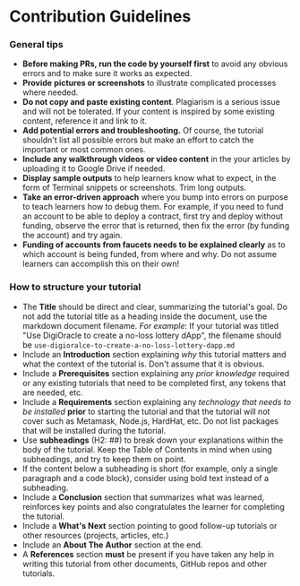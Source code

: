 # Contribution Guidelines

### **General tips**[​](https://docs.celo.org/community/celo-sage/contribution-guidelines#general-tips) <a href="#general-tips" id="general-tips"></a>

* **Before making PRs, run the code by yourself first** to avoid any obvious errors and to make sure it works as expected.
* **Provide** **pictures or screenshots** to illustrate complicated processes where needed.
* **Do not copy and paste existing content**. Plagiarism is a serious issue and will not be tolerated. If your content is inspired by some existing content, reference it and link to it.
* **Add potential errors and troubleshooting.** Of course, the tutorial shouldn't list all possible errors but make an effort to catch the important or most common ones.
* **Include any walkthrough videos or video content** in the your articles by uploading it to Google Drive if needed.
* **Display sample outputs** to help learners know what to expect, in the form of Terminal snippets or screenshots. Trim long outputs.
* **Take an error-driven approach** where you bump into errors on purpose to teach learners how to debug them. For example, if you need to fund an account to be able to deploy a contract, first try and deploy without funding, observe the error that is returned, then fix the error (by funding the account) and try again.
* **Funding of accounts from faucets needs to be explained clearly** as to which account is being funded, from where and why. Do not assume learners can accomplish this on their own!

### How to **structure your tutorial**[​](https://docs.celo.org/community/celo-sage/contribution-guidelines#how-to-structure-your-tutorial) <a href="#how-to-structure-your-tutorial" id="how-to-structure-your-tutorial"></a>

* The **Title** should be direct and clear, summarizing the tutorial's goal. Do not add the tutorial title as a heading inside the document, use the markdown document filename. _For example_: If your tutorial was titled "Use DigiOracle to create a no-loss lottery dApp", the filename should be `use-digioralce-to-create-a-no-loss-lottery-dapp.md`
* Include an **Introduction** section explaining _why_ this tutorial matters and what the context of the tutorial is. Don't assume that it is obvious.
* Include a **Prerequisites** section explaining any _prior knowledge_ required or any existing tutorials that need to be completed first, any tokens that are needed, etc.
* Include a **Requirements** section explaining any _technology that needs to be installed_ **prior** to starting the tutorial and that the tutorial will not cover such as Metamask, Node.js, HardHat, etc. Do not list packages that will be installed during the tutorial.
* Use **subheadings** (H2: ##) to break down your explanations within the body of the tutorial. Keep the Table of Contents in mind when using subheadings, and try to keep them on point.
* If the content below a subheading is short (for example, only a single paragraph and a code block), consider using bold text instead of a subheading.
* Include a **Conclusion** section that summarizes what was learned, reinforces key points and also congratulates the learner for completing the tutorial.
* Include a **What's Next** section pointing to good follow-up tutorials or other resources (projects, articles, etc.)
* Include an **About The** **Author** section at the end.
* A **References** section **must** be present if you have taken any help in writing this tutorial from other documents, GitHub repos and other tutorials.
